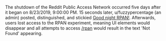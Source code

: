 The shutdown of the Reddit Public Access Network occurred five days after it began on <time datetime="2019-08-24T01:00:00.000Z">8/23/2019, 9:00:00 PM</time>. 15 seconds later, u/fuzzypercentage (an admin) posted, distinguished, and stickied [Good night RPAN!](https://www.reddit.com/r/pan/comments/cum45p/good_night_rpan/). Afterwards, users lost access to the RPAN experiment, meaning UI elements would disappear and all attempts to access [/rpan](https://www.reddit.com/rpan) would result in the text 'Not Found' appearing. 